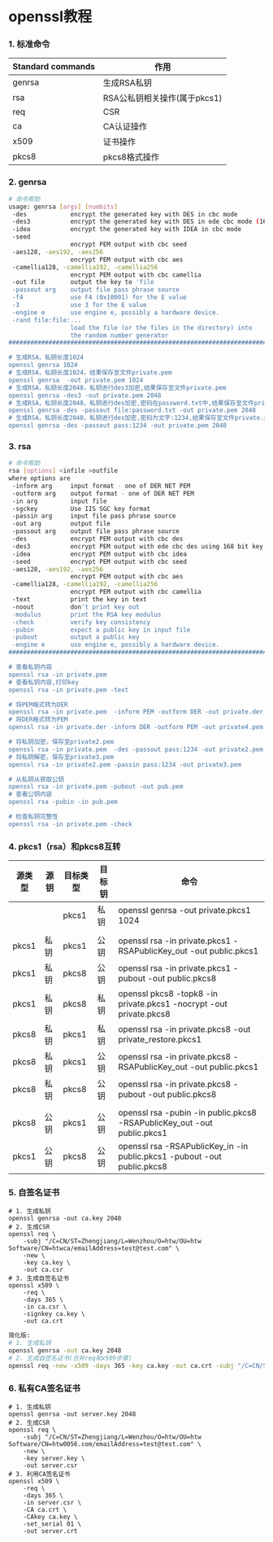# openssl教程

### 1. 标准命令

| Standard commands | 作用                         |
| ----------------- | ---------------------------- |
| genrsa            | 生成RSA私钥                  |
| rsa               | RSA公私钥相关操作(属于pkcs1) |
| req               | CSR                          |
| ca                | CA认证操作                   |
| x509              | 证书操作                     |
| pkcs8             | pkcs8格式操作                |

### 2. genrsa

```bash
# 命令帮助
usage: genrsa [args] [numbits]
 -des            encrypt the generated key with DES in cbc mode
 -des3           encrypt the generated key with DES in ede cbc mode (168 bit key)
 -idea           encrypt the generated key with IDEA in cbc mode
 -seed
                 encrypt PEM output with cbc seed
 -aes128, -aes192, -aes256
                 encrypt PEM output with cbc aes
 -camellia128, -camellia192, -camellia256
                 encrypt PEM output with cbc camellia
 -out file       output the key to 'file
 -passout arg    output file pass phrase source
 -f4             use F4 (0x10001) for the E value
 -3              use 3 for the E value
 -engine e       use engine e, possibly a hardware device.
 -rand file:file:...
                 load the file (or the files in the directory) into
                 the random number generator
##############################################################################

# 生成RSA，私钥长度1024
openssl genrsa 1024
# 生成RSA，私钥长度1024，结果保存至文件private.pem
openssl genrsa  -out private.pem 1024
# 生成RSA，私钥长度2048，私钥进行des3加密,结果保存至文件private.pem
openssl genrsa -des3 -out private.pem 2048
# 生成RSA，私钥长度2048，私钥进行des加密,密码在password.txt中,结果保存至文件private.pem
openssl genrsa -des -passout file:password.txt -out private.pem 2048
# 生成RSA，私钥长度2048，私钥进行des加密,密码为文字:1234,结果保存至文件private.pem
openssl genrsa -des -passout pass:1234 -out private.pem 2048
```

### 3. rsa

```bash
# 命令帮助
rsa [options] <infile >outfile
where options are
 -inform arg     input format - one of DER NET PEM
 -outform arg    output format - one of DER NET PEM
 -in arg         input file
 -sgckey         Use IIS SGC key format
 -passin arg     input file pass phrase source
 -out arg        output file
 -passout arg    output file pass phrase source
 -des            encrypt PEM output with cbc des
 -des3           encrypt PEM output with ede cbc des using 168 bit key
 -idea           encrypt PEM output with cbc idea
 -seed           encrypt PEM output with cbc seed
 -aes128, -aes192, -aes256
                 encrypt PEM output with cbc aes
 -camellia128, -camellia192, -camellia256
                 encrypt PEM output with cbc camellia
 -text           print the key in text
 -noout          don't print key out
 -modulus        print the RSA key modulus
 -check          verify key consistency
 -pubin          expect a public key in input file
 -pubout         output a public key
 -engine e       use engine e, possibly a hardware device.
##############################################################################

# 查看私钥内容
openssl rsa -in private.pem
# 查看私钥内容,打印key
openssl rsa -in private.pem -text

# 将PEM格式转为DER
openssl rsa -in private.pem  -inform PEM -outform DER -out private.der
# 将DER格式转为PEM
openssl rsa -in private.der -inform DER -outform PEM -out private4.pem

# 将私钥加密，保存至private2.pem
openssl rsa -in private.pem  -des -passout pass:1234 -out private2.pem
# 将私钥解密，保存至private3.pem
openssl rsa -in private2.pem -passin pass:1234 -out private3.pem

# 从私钥从获取公钥
openssl rsa -in private.pem -pubout -out pub.pem
# 查看公钥内容
openssl rsa -pubin -in pub.pem

# 检查私钥完整性
openssl rsa -in private.pem -check
```

### 4. pkcs1（rsa）和pkcs8互转

| 源类型 | 源钥 | 目标类型 | 目标钥 | 命令                                                         |
| ------ | ---- | -------- | ------ | ------------------------------------------------------------ |
|        |      | pkcs1    | 私钥   | openssl genrsa -out private.pkcs1 1024                       |
|        |      |          |        |                                                              |
| pkcs1  | 私钥 | pkcs1    | 公钥   | openssl rsa -in private.pkcs1 -RSAPublicKey_out -out public.pkcs1 |
| pkcs1  | 私钥 | pkcs8    | 公钥   | openssl rsa -in private.pkcs1 -pubout -out public.pkcs8      |
| pkcs1  | 私钥 | pkcs8    | 私钥   | openssl pkcs8 -topk8 -in private.pkcs1 -nocrypt -out private.pkcs8 |
| pkcs8  | 私钥 | pkcs1    | 私钥   | openssl rsa -in private.pkcs8 -out private_restore.pkcs1     |
| pkcs8  | 私钥 | pkcs1    | 公钥   | openssl rsa -in private.pkcs8 -RSAPublicKey_out -out public.pkcs1 |
| pkcs8  | 私钥 | pkcs8    | 公钥   | openssl rsa -in private.pkcs8 -pubout -out public.pkcs8      |
|        |      |          |        |                                                              |
| pkcs8  | 公钥 | pkcs1    | 公钥   | openssl rsa -pubin -in public.pkcs8  -RSAPublicKey_out -out public.pkcs1 |
| pkcs1  | 公钥 | pkcs8    | 公钥   | openssl rsa -RSAPublicKey_in -in public.pkcs1  -pubout -out public.pkcs8 |

### 5. 自签名证书

```shell
# 1. 生成私钥
openssl genrsa -out ca.key 2048
# 2. 生成CSR
openssl req \
    -subj "/C=CN/ST=Zhengjiang/L=Wenzhou/O=htw/OU=htw Software/CN=htwca/emailAddress=test@test.com" \
    -new \
    -key ca.key \
    -out ca.csr
# 3. 生成自签名证书
openssl x509 \
    -req \
    -days 365 \
    -in ca.csr \
    -signkey ca.key \
    -out ca.crt    
```

```bash
简化版:
# 1. 生成私钥
openssl genrsa -out ca.key 2048
# 2. 生成自签名证书(合并req和x509步骤)
openssl req -new -x509 -days 365 -key ca.key -out ca.crt -subj "/C=CN/ST=Zhengjiang/L=Wenzhou/O=htw/OU=htw Software/CN=htwca/emailAddress=test@test.com"
```

### 6. 私有CA签名证书

```shell
# 1. 生成私钥
openssl genrsa -out server.key 2048
# 2. 生成CSR
openssl req \
    -subj "/C=CN/ST=Zhengjiang/L=Wenzhou/O=htw/OU=htw Software/CN=htw0056.com/emailAddress=test@test.com" \
    -new \
    -key server.key \
    -out server.csr
# 3. 利用CA签名证书
openssl x509 \
    -req \
    -days 365 \
    -in server.csr \
    -CA ca.crt \
    -CAkey ca.key \
    -set_serial 01 \
    -out server.crt  
```

